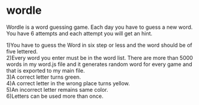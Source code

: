 # wordle


Wordle is a word guessing game. Each day you have to guess a new word. You have 6 attempts and each attempt you will get an hint.

1)You have to guess the Word in six step or less and the word should be of five lettered.<br />
2)Every word you enter must be in the word list. There are more than 5000 words in my word.js file and it generates random word for every game and that is exported to my main file.<br />
3)A correct letter turns green.<br />
4)A correct letter in the wrong place turns yellow.<br />
5)An incorrect letter remains same color.<br />
6)Letters can be used more than once.<br />
